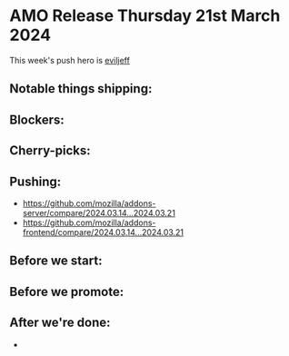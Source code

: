 # AMO Release Thursday 21st March 2024

This week's push hero is [eviljeff](https://github.com/eviljeff)

## Notable things shipping:

## Blockers:

## Cherry-picks:

## Pushing:

- https://github.com/mozilla/addons-server/compare/2024.03.14...2024.03.21
- https://github.com/mozilla/addons-frontend/compare/2024.03.14...2024.03.21

## Before we start:

## Before we promote:

## After we're done:
- 
